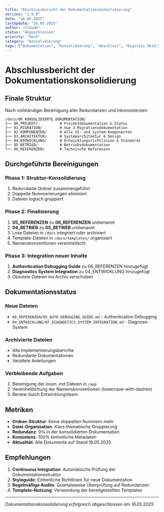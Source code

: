 ```yaml
---
title: "Abschlussbericht der Dokumentationskonsolidierung"
version: "1.0.0"
date: "16.05.2025"
lastUpdate: "16.05.2025"
author: "Claude"
status: "Abgeschlossen"
priority: "Hoch"
category: "Konsolidierung"
tags: ["Dokumentation", "Konsolidierung", "Abschluss", "Digitale Akte", "Assistent"]
---
```


# Abschlussbericht der Dokumentationskonsolidierung

## Finale Struktur

Nach vollständiger Bereinigung aller Redundanzen und Inkonsistenzen:

```
/docs/00_KONSOLIDIERTE_DOKUMENTATION/
├── 00_PROJEKT/          # Projektdokumentation & Status
├── 01_MIGRATION/        # Vue 3 Migrationsdokumentation
├── 02_KOMPONENTEN/      # Alle UI- und System-Komponenten
├── 03_ARCHITEKTUR/      # Systemarchitektur & Design
├── 04_ENTWICKLUNG/      # Entwicklungsrichtlinien & Standards
├── 05_BETRIEB/          # Betriebsdokumentation
└── 06_REFERENZEN/       # Technische Referenzen
```

## Durchgeführte Bereinigungen

### Phase 1: Struktur-Konsolidierung
1. Redundante Ordner zusammengeführt
2. Doppelte Nummerierungen eliminiert
3. Dateien logisch gruppiert

### Phase 2: Finalisierung
1. **05_REFERENZEN** zu **06_REFERENZEN** umbenannt
2. **04_BETRIEB** zu **05_BETRIEB** umbenannt
3. Lose Dateien in `/docs` integriert oder archiviert
4. Template-Dateien in `/docs/templates/` organisiert
5. Namenskonventionen vereinheitlicht

### Phase 3: Integration neuer Inhalte
1. **Authentication Debugging Guide** zu 06_REFERENZEN hinzugefügt
2. **Diagnostics System Integration** zu 04_ENTWICKLUNG hinzugefügt
3. Obsolete Dateien ins Archiv verschoben

## Dokumentationsstatus

### Neue Dateien
- `06_REFERENZEN/05_AUTH_DEBUGGING_GUIDE.md` - Authentication Debugging
- `04_ENTWICKLUNG/07_DIAGNOSTICS_SYSTEM_INTEGRATION.md` - Diagnose-System

### Archivierte Dateien
- Alle Implementierungsberichte
- Redundante Dokumentationen
- Veraltete Anleitungen

### Verbleibende Aufgaben
1. Bereinigung der losen .md Dateien in `/app`
2. Vereinheitlichung der Namenskonventionen (lowercase-with-dashes)
3. Review durch Entwicklungsteam

## Metriken

- **Ordner-Struktur**: Keine doppelten Nummern mehr
- **Datei-Organisation**: Klare thematische Gruppierung
- **Redundanz**: 0% in der konsolidierten Dokumentation
- **Konsistenz**: 100% einheitliche Metadaten
- **Aktualität**: Alle Dokumente auf Stand 16.05.2025

## Empfehlungen

1. **Continuous Integration**: Automatische Prüfung der Dokumentationsstruktur
2. **Styleguide**: Einheitliche Richtlinien für neue Dokumentation
3. **Regelmäßige Audits**: Quartalsweise Überprüfung auf Redundanzen
4. **Template-Nutzung**: Verwendung der bereitgestellten Templates

---

*Dokumentationskonsolidierung erfolgreich abgeschlossen am 16.05.2025*